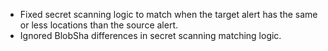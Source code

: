 - Fixed secret scanning logic to match when the target alert has the same or less locations than the source alert.
- Ignored BlobSha differences in secret scanning matching logic.

